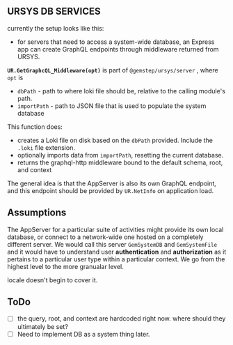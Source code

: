 ## URSYS DB SERVICES

currently the setup looks like this:

* for servers that need to access a system-wide database, an Express app can create GraphQL endpoints through middleware returned from URSYS.

**`UR.GetGraphcQL_Middleware(opt)`** is part of `@gemstep/ursys/server` , where `opt` is

* `dbPath` - path to where loki file should be, relative to the calling module's path.
* `importPath` - path to JSON file that is used to populate the system database

This function does:

* creates a Loki file on disk based on the `dbPath` provided. Include the `.loki` file extension.
* optionally imports data from `importPath`, resetting the current database.
* returns the graphql-http middleware bound to the default schema, root, and context

The general idea is that the AppServer is also its own GraphQL endpoint, and this endpoint should be provided by `UR.NetInfo` on application load. 

## Assumptions

The AppServer for a particular suite of activities might provide its own local database, or connect to a network-wide one hosted on a completely different server. We would call this server `GemSystemDB` and `GemSystemFile` and it would have to understand user **authentication** and **authorization** as it pertains to a particular user type within a particular context. We go from the highest level to the more granualar level.

locale doesn't begin to cover it.

## ToDo

* [ ] the query, root, and context are hardcoded right now. where should they ultimately be set?
* [ ] Need to implement DB as a system thing later.
